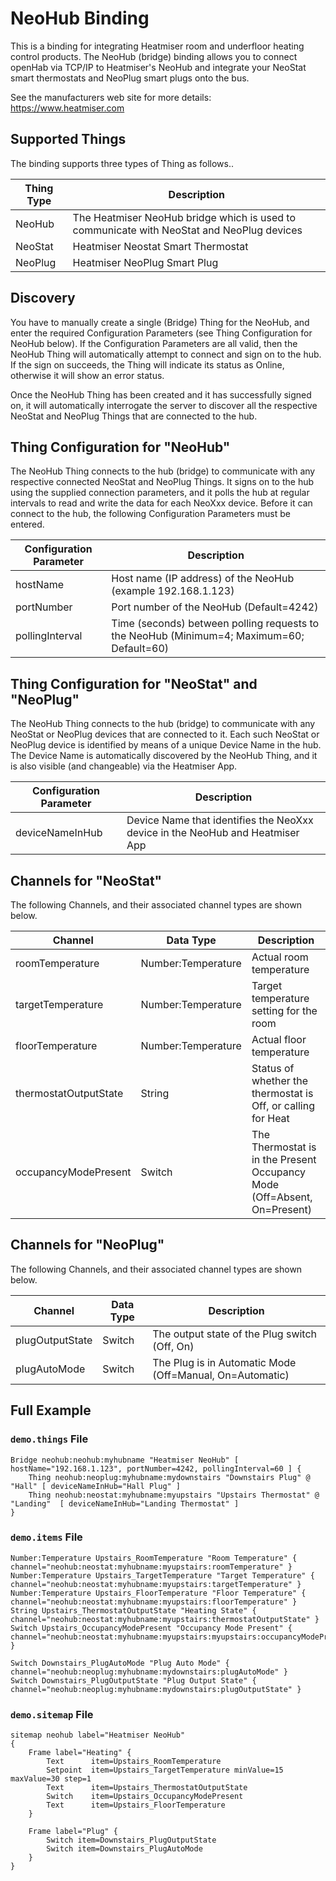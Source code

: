 # NeoHub Binding

This is a binding for integrating Heatmiser room and underfloor heating control products.
The NeoHub (bridge) binding allows you to connect openHab via TCP/IP to Heatmiser's NeoHub and integrate your NeoStat smart thermostats and NeoPlug smart plugs onto the bus.

See the manufacturers web site for more details: https://www.heatmiser.com

## Supported Things

The binding supports three types of Thing as follows..

| Thing Type | Description                                                                               |
|------------|-------------------------------------------------------------------------------------------|
| NeoHub     | The Heatmiser NeoHub bridge which is used to communicate with NeoStat and NeoPlug devices |
| NeoStat    | Heatmiser Neostat Smart Thermostat                                                        |
| NeoPlug    | Heatmiser NeoPlug Smart Plug                                                              |

## Discovery

You have to manually create a single (Bridge) Thing for the NeoHub, and enter the required Configuration Parameters (see Thing Configuration for NeoHub below).
If the Configuration Parameters are all valid, then the NeoHub Thing will automatically attempt to connect and sign on to the hub.
If the sign on succeeds, the Thing will indicate its status as Online, otherwise it will show an error status. 

Once the NeoHub Thing has been created and it has successfully signed on, it will automatically interrogate the server to discover all the respective NeoStat and NeoPlug Things that are connected to the hub.

## Thing Configuration for "NeoHub"

The NeoHub Thing connects to the hub (bridge) to communicate with any respective connected NeoStat and NeoPlug Things.
It signs on to the hub using the supplied connection parameters, and it polls the hub at regular intervals to read and write the data for each NeoXxx device.
Before it can connect to the hub, the following Configuration Parameters must be entered.   

| Configuration Parameter | Description                                                                               |
|-------------------------|-------------------------------------------------------------------------------------------|
| hostName                | Host name (IP address) of the NeoHub (example 192.168.1.123)                              |
| portNumber              | Port number of the NeoHub (Default=4242)                                                  |
| pollingInterval         | Time (seconds) between polling requests to the NeoHub (Minimum=4; Maximum=60; Default=60) |

## Thing Configuration for "NeoStat" and "NeoPlug"

The NeoHub Thing connects to the hub (bridge) to communicate with any NeoStat or NeoPlug devices that are connected to it.
Each such NeoStat or NeoPlug device is identified by means of a unique Device Name in the hub.
The Device Name is automatically discovered by the NeoHub Thing, and it is also visible (and changeable) via the Heatmiser App.
    
| Configuration Parameter | Description                                                                   |
|-------------------------|-------------------------------------------------------------------------------|
| deviceNameInHub         | Device Name that identifies the NeoXxx device in the NeoHub and Heatmiser App |

## Channels for "NeoStat"

The following Channels, and their associated channel types are shown below.

| Channel               | Data Type          | Description                                                                 |
|-----------------------|--------------------|-----------------------------------------------------------------------------|
| roomTemperature       | Number:Temperature | Actual room temperature                                                     |
| targetTemperature     | Number:Temperature | Target temperature setting for the room                                     |
| floorTemperature      | Number:Temperature | Actual floor temperature                                                    |
| thermostatOutputState | String             | Status of whether the thermostat is Off, or calling for Heat                |
| occupancyModePresent  | Switch             | The Thermostat is in the Present Occupancy Mode (Off=Absent, On=Present)    |

## Channels for "NeoPlug"

The following Channels, and their associated channel types are shown below.

| Channel              | Data Type | Description                                              |
|----------------------|-----------|----------------------------------------------------------|
| plugOutputState      | Switch    | The output state of the Plug switch (Off, On)            |
| plugAutoMode         | Switch    | The Plug is in Automatic Mode (Off=Manual, On=Automatic) |


## Full Example

### `demo.things` File

```
Bridge neohub:neohub:myhubname "Heatmiser NeoHub" [ hostName="192.168.1.123", portNumber=4242, pollingInterval=60 ] {
    Thing neohub:neoplug:myhubname:mydownstairs "Downstairs Plug" @ "Hall" [ deviceNameInHub="Hall Plug" ]
    Thing neohub:neostat:myhubname:myupstairs "Upstairs Thermostat" @ "Landing"  [ deviceNameInHub="Landing Thermostat" ]
}
```

### `demo.items` File

```
Number:Temperature Upstairs_RoomTemperature "Room Temperature" { channel="neohub:neostat:myhubname:myupstairs:roomTemperature" }
Number:Temperature Upstairs_TargetTemperature "Target Temperature" { channel="neohub:neostat:myhubname:myupstairs:targetTemperature" }
Number:Temperature Upstairs_FloorTemperature "Floor Temperature" { channel="neohub:neostat:myhubname:myupstairs:floorTemperature" }
String Upstairs_ThermostatOutputState "Heating State" { channel="neohub:neostat:myhubname:myupstairs:thermostatOutputState" }
Switch Upstairs_OccupancyModePresent "Occupancy Mode Present" { channel="neohub:neostat:myhubname:myupstairs:myupstairs:occupancyModePresent" }

Switch Downstairs_PlugAutoMode "Plug Auto Mode" { channel="neohub:neoplug:myhubname:mydownstairs:plugAutoMode" }
Switch Downstairs_PlugOutputState "Plug Output State" { channel="neohub:neoplug:myhubname:mydownstairs:plugOutputState" }
```

### `demo.sitemap` File

```
sitemap neohub label="Heatmiser NeoHub"
{
	Frame label="Heating" {
		Text      item=Upstairs_RoomTemperature 
		Setpoint  item=Upstairs_TargetTemperature minValue=15 maxValue=30 step=1
		Text      item=Upstairs_ThermostatOutputState
		Switch    item=Upstairs_OccupancyModePresent
		Text      item=Upstairs_FloorTemperature 
	}

	Frame label="Plug" {
		Switch item=Downstairs_PlugOutputState 	
		Switch item=Downstairs_PlugAutoMode
	}
}
```
